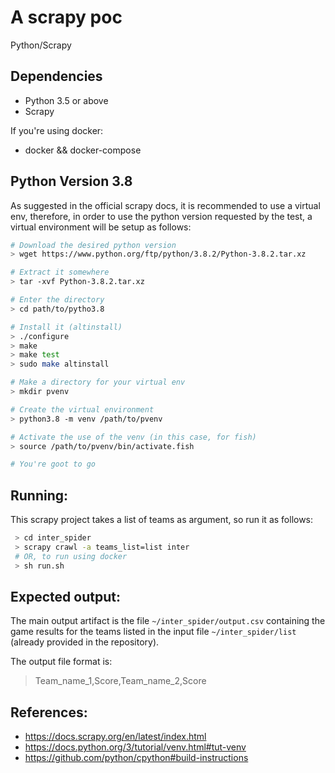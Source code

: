 # A scrapy poc
Python/Scrapy

## Dependencies
- Python 3.5 or above
- Scrapy

If you're using docker:
- docker && docker-compose

## Python Version 3.8

As suggested in the official scrapy docs, it is recommended to use a virtual env, therefore, in order to use the python version requested by the test, a virtual environment will be setup as follows:

``` bash
# Download the desired python version
> wget https://www.python.org/ftp/python/3.8.2/Python-3.8.2.tar.xz

# Extract it somewhere
> tar -xvf Python-3.8.2.tar.xz

# Enter the directory
> cd path/to/pytho3.8

# Install it (altinstall)
> ./configure
> make
> make test
> sudo make altinstall

# Make a directory for your virtual env
> mkdir pvenv

# Create the virtual environment
> python3.8 -m venv /path/to/pvenv

# Activate the use of the venv (in this case, for fish)
> source /path/to/pvenv/bin/activate.fish

# You're goot to go
```

## Running:

This scrapy project takes a list of teams as argument, so run it as follows:
```bash
 > cd inter_spider
 > scrapy crawl -a teams_list=list inter
 # OR, to run using docker
 > sh run.sh
```

## Expected output:

The main output artifact is the file `~/inter_spider/output.csv` containing the game results for the teams listed in the input file `~/inter_spider/list` (already provided in the repository).

The output file format is:
> Team_name_1,Score,Team_name_2,Score

## References:
- https://docs.scrapy.org/en/latest/index.html
- https://docs.python.org/3/tutorial/venv.html#tut-venv
- https://github.com/python/cpython#build-instructions

